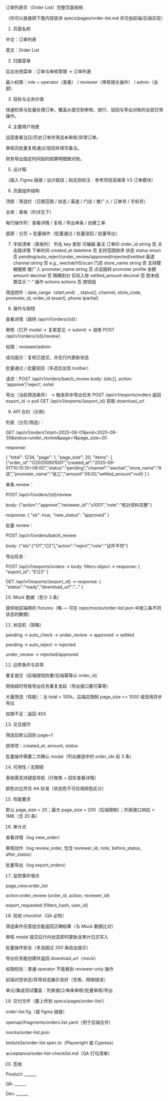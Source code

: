 订单列表页（Order List）完整页面规格

（你可以直接把下面内容放进 specs/pages/order-list.md 并交由前端/后端实现）

1) 页面名称

中文：订单列表

英文：Order List

2) 归属菜单

后台左侧菜单：订单与审核管理 → 订单列表

最小权限：role = operator（查看） / reviewer（审核相关操作） / admin（全部）

3) 目标与业务价值

快速检索与批量处理订单，覆盖从提交到审核、放行、驳回与导出对账的全部日常操作。

4) 主要用户场景

运营查看当日/历史订单并筛选未审核/异常订单。

审核员批量复核通过/驳回并填写备注。

财务导出指定时间段的结算明细做对账。

5) 设计稿

（插入 Figma 链接 / 设计路径；如无则标注：参考项目高保真 V3 订单模块）

6) 页面组件结构

顶部：筛选栏（日期范围 / 状态 / 渠道 / 门店 / 推广人 / 订单号 / 手机号）

主体：表格（列详见下）

每行操作列：查看详情 / 复核 / 导出单条 / 创建工单

底部：分页 + 批量操作（批量通过 / 批量驳回 / 批量导出）

7) 字段清单（表格列）
列名	key	类型	可编辑	备注
订单ID	order_id	string	否	点击跳详情
下单时间	created_at	datetime	否	支持范围排序
状态	status	enum	否	pending/auto_reject/under_review/approved/rejected/settled
渠道	channel	string	否	e.g., wechat/h5/scan
门店	store_name	string	否	支持模糊搜索
推广人	promoter_name	string	否	点击跳转 promoter profile
金额	amount	decimal	否	精确到分
实际入账	settled_amount	decimal	否	若未结算显示 "-"
操作	actions	actions	否	按钮组

筛选控件：date_range（start,end）, status[], channel, store_code, promoter_id, order_id (exact), phone (partial)

8) 操作与按钮

查看详情（跳转 /api/v1/orders/{id}）

审核（打开 modal -> 复核意见 -> submit -> 调用 POST /api/v1/orders/{id}/review）

权限：reviewer/admin

成功提示：复核已提交，并在行内更新状态

批量通过 / 批量驳回（多选后出现 toolbar）

请求：POST /api/v1/orders/batch_review body: {ids:[], action: 'approve'|'reject', note}

导出（当前筛选条件） -> 触发异步导出任务 POST /api/v1/exports/orders 返回 export_id -> poll GET /api/v1/exports/{export_id} 获取 download_url

9) API 合约（示例）

列表（分页/筛选）：

GET /api/v1/orders?start=2025-09-01&end=2025-09-30&status=under_review&page=1&page_size=20

response:

{
  "total": 1234,
  "page": 1,
  "page_size": 20,
  "items": [
    {"order_id":"O20250901001","created_at":"2025-09-01T10:10:10+08:00","status":"pending","channel":"wechat","store_name":"A店","promoter_name":"张三","amount":59.00,"settled_amount":null}
  ]
}


单条 review：

POST /api/v1/orders/{id}/review

body: {"action":"approve","reviewer_id":"u1001","note":"核对资料完整"}

response: { "ok": true, "new_status": "approved" }

批量 review：

POST /api/v1/orders/batch_review

body: {"ids":["O1","O2"],"action":"reject","note":"证件不符"}

导出任务：

POST /api/v1/exports/orders -> body: filters object -> response: { "export_id": "E123" }

GET /api/v1/exports/{export_id} -> response: { "status":"ready","download_url":"..." }

10) Mock 数据（至少 3 条）

提供给前端用的 fixtures（略 — 可在 repo/mocks/order-list.json 中放三条不同状态的数据）

11) 状态机（简略）

pending -> auto_check -> under_review -> approved -> settled

pending -> auto_reject -> rejected

under_review -> rejected/approved

12) 边界条件与异常

重复提交（前端按钮防重/后端幂等以 order_id）

网络超时导致导出任务重复发起（导出接口要可幂等）

大量筛选（性能）：当 total > 100k，后端应限制 page_size <= 1000 或改用异步导出

权限不足：返回 403

13) 交互细节

筛选后默认回到 page=1

排序项：created_at, amount, status

批量操作需要二次确认 modal（列出被选中的 order_ids 前 3 条）

14) 可用性 / 无障碍

表格需支持键盘导航（行聚焦 + 回车查看详情）

颜色对比符合 AA 标准（状态色不可仅用颜色区分）

15) 性能要求

默认 page_size = 20；最大 page_size = 200（后端限制）；列表接口响应 < 1MB（含 20 条）

16) 审计点

查看详情（log view_order）

审核动作（log review_order, 包含 reviewer_id, note, before_status, after_status）

批量导出（log export_orders）

17) 监控事件埋点

page_view:order_list

action:order_review {order_id, action, reviewer_id}

export_requested {filters_hash, user_id}

18) 验收 checklist（QA 必检）

 筛选条件任意组合能返回正确结果（与 Mock 数据比对）

 审核 modal 提交后行内状态即时更新且审计日志写入

 批量操作安全（多选超过 200 条给出提示）

 导出任务能创建并返回 download_url（mock）

 权限校验：普通 operator 不能看到 reviewer-only 操作

 前端对空状态/异常状态展示良好（空表、网络错误）

 单元/集成测试覆盖：列表接口/单条审核/批量审核/导出

19) 交付文件（要上传到 specs/pages/order-list/）

order-list.fig（或 figma 链接）

openapi/fragments/orders.list.yaml（用于后端合并）

mocks/order-list.json

tests/e2e/order-list.spec.ts（Playwright 或 Cypress）

acceptance/order-list-checklist.md（QA 打勾清单）

20) 签收

Product: ______

QA: ______

Dev: ______

